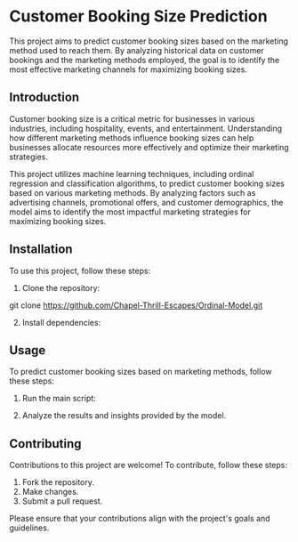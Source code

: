 # Customer Booking Size Prediction

This project aims to predict customer booking sizes based on the marketing method used to reach them. By analyzing historical data on customer bookings and the marketing methods employed, the goal is to identify the most effective marketing channels for maximizing booking sizes.

## Introduction

Customer booking size is a critical metric for businesses in various industries, including hospitality, events, and entertainment. Understanding how different marketing methods influence booking sizes can help businesses allocate resources more effectively and optimize their marketing strategies.

This project utilizes machine learning techniques, including ordinal regression and classification algorithms, to predict customer booking sizes based on various marketing methods. By analyzing factors such as advertising channels, promotional offers, and customer demographics, the model aims to identify the most impactful marketing strategies for maximizing booking sizes.

## Installation

To use this project, follow these steps:

1. Clone the repository:

git clone https://github.com/Chapel-Thrill-Escapes/Ordinal-Model.git

2. Install dependencies:

## Usage

To predict customer booking sizes based on marketing methods, follow these steps:

1. Run the main script:

2. Analyze the results and insights provided by the model.

## Contributing

Contributions to this project are welcome! To contribute, follow these steps:

1. Fork the repository.
2. Make changes.
3. Submit a pull request.

Please ensure that your contributions align with the project's goals and guidelines.
